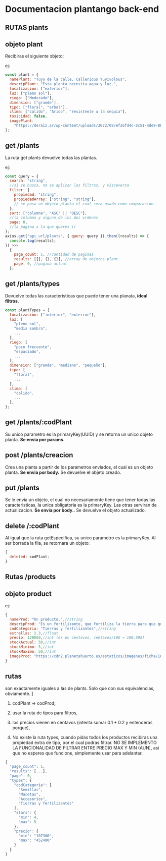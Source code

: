# Documentacion plantango back-end

## RUTAS plants

## objeto plant

Recibiras el siguiente objeto:

ej:

```javascript
const plant = {
  namePlant: "Yuyo de la calle, Callerious Yuyivolous",
  descripPlant: "Esta planta necesita agua y luz.",
  localizacion: ["exterior"],
  luz: ["pleno sol"],
  riego: ["Moderado"],
  dimension: ["grande"],
  tipo: ["floral", "arbol"],
  clima: ["calido", "Arido", "resistente a la sequia"],
  toxicidad: false,
  imagePlant:
    "https://deraiz.ar/wp-content/uploads/2022/08/ef26fd4c-8c51-4de9-86c2-3deebfba5abb.jpeg",
};
```

## get /plants

La ruta get plants devuelve todas las plantas.

ej:

```javascript
const query = {
  search: "string",
  //si se busca, no se aplican los filtros, y visceversa
  filter: {
    propiedad: "string",
    propiedadArray: ["string", "string"],
    // se pasa un objeto planta el cual sera usado como comparacion.
  },
  sort: ["columna", "ASC" || "DESC"],
  //la columna y alguno de los dos ordenes
  page: 0,
  //la pagina a la que queres ir
};
axios.get("api_url/plants", { query: query }).then((results) => {
  console.log(results);
}) >>>
  {
    page_count: 5, //cantidad de paginas
    results: [{}, {}, {}], //array de objetos plant
    page: 0, //pagina actual
  };
```

## get /plants/types

Devuelve todas las caracteristicas que puede tener una planata, **ideal filtros**.

```javascript
const plantTypes = {
  localizacion: ["interior", "exterior"],
  luz: [
    "pleno sol",
    "media sombra",
    ...
  ],
  riego: [
    "poco frecuente",
    "espaciado",
    ...
  ],
  dimension: ["grande", "mediano", "pequeño"],
  tipo: [
    "floral",
    ...
  ],
  clima: [
    "calido",
    ...
  ],
};
```

## get /plants/:codPlant

Su unico parametro es la primaryKey(UUID) y se retorna un unico objeto planta.
**Se envia por params.**

## post /plants/creacion

Crea una planta a partir de los parametros enviados, el cual es un objeto planta.
**Se envia por body.** Se devuelve el objeto creado.

## put /plants

Se le envia un objeto, el cual no necesariamente tiene que tener todas las caracteristicas, la unica obligatoria es la primaryKey. Las otras serviran de actualizacion. **Se envia por body.**. Se devuelve el objeto actualizado.

## delete /:codPlant

Al igual que la ruta getEspecifica, su unico parametro es la primaryKey. Al ser borrada la fila, se retornara un objeto:

```javascript
{
  deleted: codPlant;
}
```

## Rutas /products

## objeto product

ej:

```javascript
{
  nameProd: "Un producto.",//string
  descripProd: "Es un fertilizante, que fertiliza la tierra para que quede fertilizada",//string
  codCategoria: "Tierras y fertilizantes",//string
  estrellas: 2.3,//float
  precio: 120000,//int (es en centavos, centavos/100 = 100.00$)
  stockActual: 50,//int
  stockMinimo: 5,//int
  stockMaximo: 50,//int
  imageProd: "https://cdn2.planetahuerto.es/estaticos/imagenes/ficha/186622/186622_1.jpeg?fit=crop&w=224&h=224&auto=format&q=100",//string (url a la imagen)
}
```

## rutas

son exactamente iguales a las de plants. Solo que con sus equivalencias, obviamente. ]

1. codPlant => codProd,

1. usar la ruta de tipos para filtros,

1. los precios vienen en centavos (intenta sumar 0.1 + 0.2 y entenderas porque),

1. No existe la ruta types, cuando pidas todos los productos recibiras una propiedad extra de tipo, por el cual podras filtrar.
   NO SE IMPLEMENTO LA FUNCIONALIDAD DE FILTRAR ENTRE PRECIO MAX Y MIN (AUN), asi que no esperes que funcione, simplemente usar para adelantar.

```javascript
{
  "page_count": 1,
  "results": [...],
  "page": 0,
  "types": {
    "codCategoria": [
      "Semillas",
      "Macetas",
      "Accesorios",
      "Tierras y fertilizantes"
    ],
    "stars": {
      "min": 4,
      "max": 5
    },
    "precio": {
      "min": "107300",
      "max": "452400"
    }
  }
}
```
